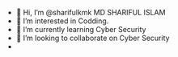 - 👋 Hi, I’m @sharifulkmk MD SHARIFUL ISLAM
- 👀 I’m interested in Codding.
- 🌱 I’m currently learning Cyber Security 
- 💞️ I’m looking to collaborate on Cyber Security 
- 

<!---
sharifulkmk/sharifulkmk is a ✨ special ✨ repository because its `README.md` (this file) appears on your GitHub profile.
You can click the Preview link to take a look at your changes.
--->
